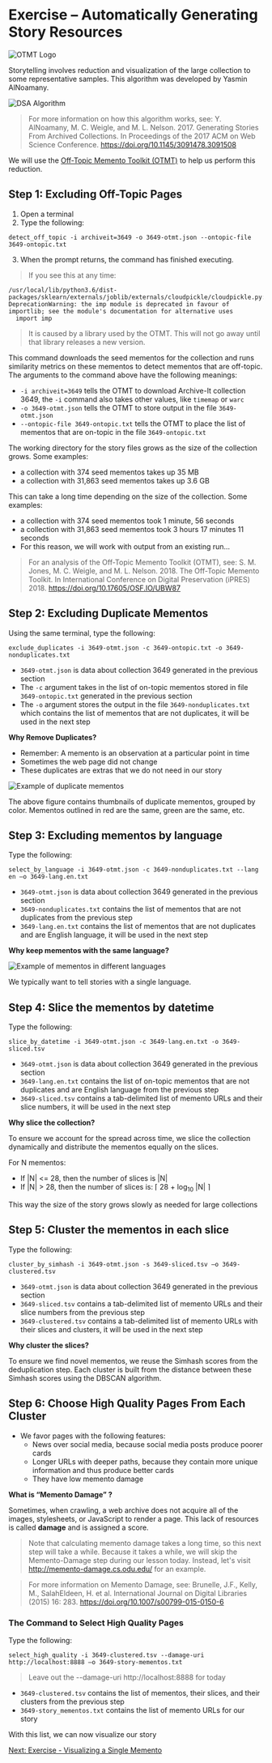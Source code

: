 # Exercise – Automatically Generating Story Resources

![OTMT Logo](https://oduwsdl.github.io/dsa/img/software-logos/otmt-logo.png)

Storytelling involves reduction and visualization of the large collection to some representative samples. This algorithm was developed by Yasmin AlNoamany.

![DSA Algorithm](images/DSA1-algorithm.png)

> For more information on how this algorithm works, see: Y. AlNoamany, M. C. Weigle, and M. L. Nelson. 2017. Generating Stories From Archived Collections. In Proceedings of the 2017 ACM on Web Science Conference. https://doi.org/10.1145/3091478.3091508

We will use the [Off-Topic Memento Toolkit (OTMT)](https://pypi.org/project/otmt/) to help us perform this reduction.

## Step 1: Excluding Off-Topic Pages

1. Open a terminal
2. Type the following:
```
detect_off_topic -i archiveit=3649 -o 3649-otmt.json --ontopic-file 3649-ontopic.txt
```
3. When the prompt returns, the command has finished executing.

> If you see this at any time:
> 
```
/usr/local/lib/python3.6/dist-packages/sklearn/externals/joblib/externals/cloudpickle/cloudpickle.py:47: DeprecationWarning: the imp module is deprecated in favour of importlib; see the module's documentation for alternative uses
  import imp
```
> It is caused by a library used by the OTMT. This will not go away until that library releases a new version.


This command downloads the seed mementos for the collection and runs similarity metrics on these mementos to detect mementos that are off-topic. The arguments to the command above have the following meanings:

* `-i archiveit=3649` tells the OTMT to download Archive-It collection 3649, the `-i` command also takes other values, like `timemap` or `warc`
* `-o 3649-otmt.json` tells the OTMT to store output in the file `3649-otmt.json`
* `--ontopic-file 3649-ontopic.txt` tells the OTMT to place the list of mementos that are on-topic in the file `3649-ontopic.txt`

The working directory for the story files grows as the size of the collection grows. Some examples:
* a collection with 374 seed mementos takes up 35 MB
* a collection with 31,863 seed mementos takes up 3.6 GB

This can take a long time depending on the size of the collection. Some examples:
* a collection with 374 seed mementos took 1 minute, 56 seconds
* a collection with 31,863 seed mementos took 3 hours 17 minutes 11 seconds
* For this reason, we will work with output from an existing run...

> For an analysis of the Off-Topic Memento Toolkit (OTMT), see: S. M. Jones, M. C. Weigle, and M. L. Nelson. 2018. The Off-Topic Memento Toolkit. In International Conference on Digital Preservation (iPRES) 2018. https://doi.org/10.17605/OSF.IO/UBW87

## Step 2: Excluding Duplicate Mementos

Using the same terminal, type the following:
```
exclude_duplicates -i 3649-otmt.json -c 3649-ontopic.txt -o 3649-nonduplicates.txt
```
 
* `3649-otmt.json` is data about collection 3649 generated in the previous section
* The `-c` argument takes in the list of on-topic mementos stored in file `3649-ontopic.txt` generated in the previous section
* The `-o` argument stores the output in the file `3649-nonduplicates.txt` which contains the list of mementos that are not duplicates, it will be used in the next step

**Why Remove Duplicates?**

* Remember: A memento is an observation at a particular point in time
* Sometimes the web page did not change
* These duplicates are extras that we do not need in our story

![Example of duplicate mementos](images/duplicates.png)

The above figure contains thumbnails of duplicate mementos, grouped by color. Mementos outlined in red are the same, green are the same, etc.

## Step 3: Excluding mementos by language

Type the following:
```
select_by_language -i 3649-otmt.json -c 3649-nonduplicates.txt --lang en –o 3649-lang.en.txt
```

* `3649-otmt.json` is data about collection 3649 generated in the previous section
* `3649-nonduplicates.txt` contains the list of mementos that are not duplicates from the previous step
* `3649-lang.en.txt` contains the list of mementos that are not duplicates and are English language, it will be used in the next step

**Why keep mementos with the same language?**

![Example of mementos in different languages](images/languages.png)

We typically want to tell stories with a single language.

## Step 4: Slice the mementos by datetime

Type the following:
```
slice_by_datetime -i 3649-otmt.json -c 3649-lang.en.txt -o 3649-sliced.tsv
```

* `3649-otmt.json` is data about collection 3649 generated in the previous section
* `3649-lang.en.txt` contains the list of on-topic mementos that are not duplicates and are English language from the previous step
* `3649-sliced.tsv` contains a tab-delimited list of memento URLs and their slice numbers, it will be used in the next step

**Why slice the collection?**

To ensure we account for the spread across time, we slice the collection dynamically and distribute the mementos equally on the slices.

For N mementos:
* If |N| <= 28, then the number of slices is |N|
* If |N| > 28, then the number of slices is: ⌈ 28 + log<sub>10</sub> |N| ⌉

This way the size of the story grows slowly as needed for large collections


## Step 5: Cluster the mementos in each slice

Type the following:
```
cluster_by_simhash -i 3649-otmt.json -s 3649-sliced.tsv –o 3649-clustered.tsv
```

* `3649-otmt.json` is data about collection 3649 generated in the previous section
* `3649-sliced.tsv` contains a tab-delimited list of memento URLs and their slice numbers from the previous step
* `3649-clustered.tsv` contains a tab-delimited list of memento URLs with their slices and clusters, it will be used in the next step

**Why cluster the slices?**

To ensure we find novel mementos, we reuse the Simhash scores from the deduplication step. Each cluster is built from the distance between these Simhash scores using the DBSCAN algorithm.

## Step 6: Choose High Quality Pages From Each Cluster

* We favor pages with the following features:
  - News over social media, because social media posts produce poorer cards
  - Longer URLs with deeper paths, because they contain more unique information and thus produce better cards
  - They have low memento damage
  
**What is “Memento Damage” ?**
 
Sometimes, when crawling, a web archive does not acquire all of the images, stylesheets, or JavaScript to render a page. This lack of resources is called **damage** and is assigned a score.

> Note that calculating memento damage takes a long time, so this next step will take a while.
> Because it takes a while, we will skip the Memento-Damage step during our lesson today.
> Instead, let's visit http://memento-damage.cs.odu.edu/ for an example.

> For more information on Memento Damage, see: Brunelle, J.F., Kelly, M., SalahEldeen, H. et al. International Journal on Digital Libraries (2015) 16: 283. https://doi.org/10.1007/s00799-015-0150-6

### The Command to Select High Quality Pages

Type the following:
```
select_high_quality -i 3649-clustered.tsv --damage-uri http://localhost:8888 –o 3649-story-mementos.txt
```

> Leave out the --damage-uri http://localhost:8888 for today

* `3649-clustered.tsv` contains the list of mementos, their slices, and their clusters from the previous step
* `3649-story_mementos.txt` contains the list of memento URLs for our story

With this list, we can now visualize our story

[Next: Exercise - Visualizing a Single Memento](exercise-visualize-single-memento.md)

